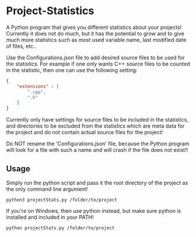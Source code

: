 # Project-Statistics
A Python program that gives you different statistics about your projects!
Currently it does not do much, but it has the potential to grow and to give
much more statistics such as most used variable name, last modified date of files, etc..

Use the Configurations.json file to add desired source files to be used for the statistics.
For example if one only wants C++ source files to be counted in the statistic, then one can use
the following setting:
```json
{
    "extensions" : [
        ".cpp",
        ".h"
    ]
}
```
Currently only have settings for source files to be included in the statistics, and directories
to be excluded from the statistics which are meta data for the project and do not contain actual
source files for the project!

Do NOT rename the 'Configurations.json' file, because the Python program will look for a file with
such a name and will crash if the file does not exist!!

Usage
-------

Simply run the python script and pass it the root directory of the project as the only
command line argument!

```
python3 projectStats.py /folder/to/project
```

If you're on Windows, then use python instead, but make sure python is installed and included in your PATH!

```
python projectStats.py /folder/to/project
```
